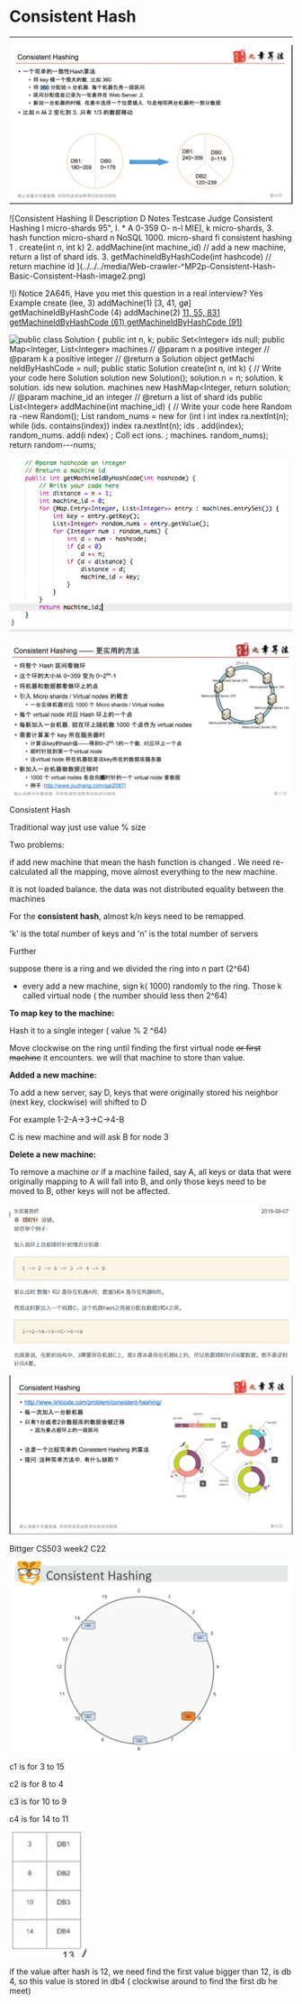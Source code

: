 # Consistent Hash



---

![Consistent Hashing 一 个 简 单 的 一 致 性 Hash 算 法 ， 将 key 模 一 个 很 大 的 数 ， 比 如 360 · 将 360 分 配 给 n 台 机 器 ， 每 个 机 器 负 责 一 段 区 间 · 区 间 分 配 信 息 记 录 为 一 张 表 存 在 Web Server 上 · 新 加 一 台 机 器 的 时 候 ， 在 表 中 选 择 一 个 位 置 插 入 ， 匀 走 相 邻 两 台 机 器 的 一 部 分 数 据 · 比 如 n 从 2 变 化 到 3 ， 只 有 1 / 3 的 数 据 移 动 DBI: DBO: DBI: 180 ～ 359 DBO: 0 ～ 179 240 、 359 0 、 1 19 DB2: 120 ～ 239 禁 止 录 像 与 传 播 录 像 ， 否 则 将 追 究 法 律 责 任 和 经 济 赔 第 44 页 ](../../../media/Web-crawler-^MP2p-Consistent-Hash-Basic-Consistent-Hash-image1.png)





































![Consistent Hashing Il Description D Notes Testcase Judge Consistent Hashing I micro-shards 95", I. * A 0-359 O- n-l MIE], k micro-shards, 3. hash function micro-shard n NoSQL 1000. micro-shard fi consistent hashing 1 . create(int n, int k) 2. addMachine(int machine_id) // add a new machine, return a list of shard ids. 3. getMachineldByHashCode(int hashcode) // return machine id ](../../../media/Web-crawler-^MP2p-Consistent-Hash-Basic-Consistent-Hash-image2.png)



![i Notice 2A64fi, Have you met this question in a real interview? Yes Example create (lee, 3) addMachine(1) [3, 41, gø] getMachineIdByHashCode (4) addMachine(2) [11, 55, 831 getMachineIdByHashCode (61) getMachineIdByHashCode (91) ](../../../media/Web-crawler-^MP2p-Consistent-Hash-Basic-Consistent-Hash-image3.png)



![public class Solution { public int n, k; public Set<lnteger» ids null; public Map<lnteger, List<lnteger» machines // @param n a positive integer // @param k a positive integer // @return a Solution object getMachi neldByHashCode = null; public static Solution create(int n, int k) { // Write your code here Solution solution new Solution(); solution.n = n; solution. k solution. ids new solution. machines new HashMap<Integer, return solution; // @param machine_id an integer // @return a list of shard ids public List<lnteger» addMachine(int machine_id) { // Write your code here Random ra -new Random(); List<lnteger> random_nums = new for (int i int index ra.nextlnt(n); while (ids. contains(index)) index ra.nextlnt(n); ids . add(index); random_nums. add(i ndex) ; Coll ect ions. ; machines. random_nums); return random---nums; ](../../../media/Web-crawler-^MP2p-Consistent-Hash-Basic-Consistent-Hash-image4.png)



![// @param hashcode an integer // @return a machine id public int getMachineIdByHashCode(int hashcode) { // Write your code here int distance n + 1; int machine_id Ø; for (Map. Entry<lnteger, entry : machines. entrySet()) { int key = entry .getKey(); List<lnteger> random_nums entry.getVa1ueC); for (Integer num . random_nums) { int d num - hashcode; if (d < 0) if Cd < distance) { distance = d; machine_id key; return ](../../../media/Web-crawler-^MP2p-Consistent-Hash-Basic-Consistent-Hash-image5.png)



![](../../../media/Web-crawler-^MP2p-Consistent-Hash-Basic-Consistent-Hash-image6.png)





Consistent Hash

Traditional way just use value % size

Two problems:

if add new machine that mean the hash function is changed . We need re-calculated all the mapping, move almost everything to the new machine.

it is not loaded balance. the data was not distributed equality between the machines

For the **consistent hash**, almost k/n keys need to be remapped.

'k' is the total number of keys and 'n' is the total number of servers





Further

suppose there is a ring and we divided the ring into n part (2^64)

- every add a new machine, sign k( 1000) randomly to the ring. Those k called virtual node ( the number should less then 2^64)

**To map key to the machine:**

Hash it to a single integer ( value % 2 ^64)

Move clockwise on the ring until finding the first virtual node ~~or first machine~~ it encounters. we will that machine to store than value.

**Added a new machine:**

To add a new server, say D, keys that were originally stored his neighbor (next key, clockwise) will shifted to D

For example 1-2-A->3->C->4-B

C is new machine and will ask B for node 3

**Delete a new machine:**

To remove a machine or if a machine failed, say A, all keys or data that were originally mapping to A will fall into B, and only those keys need to be moved to B, other keys will not be affected.





![东 邪 黄 药 用 是 顺 时 针 没 错 。 蛤 你 举 个 例 子 ， 加 入 说 环 上 目 前 顺 时 针 的 情 况 分 别 是 ： 一 > 2 那 么 此 时 数 据 1 和 2 是 存 在 机 器 A 的 ， 数 据 3 和 4 是 存 在 机 器 B 的 。 然 后 此 时 新 加 入 一 个 机 器 C 。 这 个 机 器 hash 之 后 被 分 配 在 数 据 3 和 4 之 间 。 2016 ． 09 ． 07 也 就 是 说 ， 在 新 的 结 中 ， 3 需 要 存 在 机 器 C 上 ， 3 原 本 是 存 在 机 器 B 上 的 ， 所 以 他 要 顺 时 针 问 B 要 数 据 。 而 不 是 逆 时 ](../../../media/Web-crawler-^MP2p-Consistent-Hash-Basic-Consistent-Hash-image7.png)

![](../../../media/Web-crawler-^MP2p-Consistent-Hash-Basic-Consistent-Hash-image8.png)





Bittger CS503 week2 C22



![Consistent Hashing 15 14 13 12 11 oe3 10 ](../../../media/Web-crawler-^MP2p-Consistent-Hash-Basic-Consistent-Hash-image9.png)



c1 is for 3 to 15

c2 is for 8 to 4

c3 is for 10 to 9

c4 is for 14 to 11



![](../../../media/Web-crawler-^MP2p-Consistent-Hash-Basic-Consistent-Hash-image10.png)



if the value after hash is 12, we need find the first value bigger than 12, is db 4, so this value is stored in db4 ( clockwise around to find the first db he meet)










